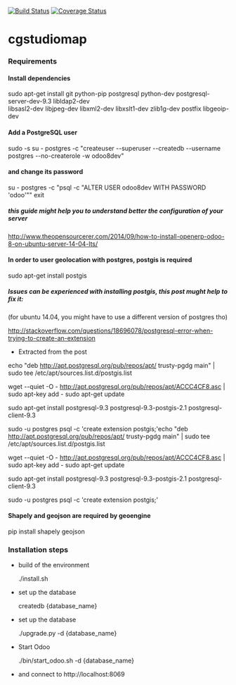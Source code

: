 [![Build Status](https://travis-ci.org/foutoucour/cgstudiomap.svg?branch=develop)](https://travis-ci.org/foutoucour/cgstudiomap)
[![Coverage Status](https://coveralls.io/repos/foutoucour/cgstudiomap/badge.png?branch=develop)](https://coveralls.io/r/foutoucour/cgstudiomap?branch=develop)


# cgstudiomap



### Requirements

#### Install dependencies 

  sudo apt-get install git python-pip postgresql python-dev postgresql-server-dev-9.3 libldap2-dev \
    libsasl2-dev libjpeg-dev libxml2-dev libxslt1-dev zlib1g-dev postfix libgeoip-dev

#### Add a PostgreSQL user

  sudo -s
  su - postgres -c "createuser --superuser --createdb --username postgres --no-createrole -w odoo8dev"

#### and change its password 

  su - postgres -c "psql -c \"ALTER USER odoo8dev WITH PASSWORD 'odoo'\""
  exit

##### this guide might help you to understand better the configuration of your server

  http://www.theopensourcerer.com/2014/09/how-to-install-openerp-odoo-8-on-ubuntu-server-14-04-lts/

#### In order to user geolocation with postgres, postgis is required

  sudo apt-get install postgis

##### Issues can be experienced with installing postgis, this post mught help to fix it:

  (for ubuntu 14.04, you might have to use a different version of postgres tho)
  
  http://stackoverflow.com/questions/18696078/postgresql-error-when-trying-to-create-an-extension

  * Extracted from the post
  
  echo "deb http://apt.postgresql.org/pub/repos/apt/ trusty-pgdg main" | sudo tee /etc/apt/sources.list.d/postgis.list

  wget --quiet -O - http://apt.postgresql.org/pub/repos/apt/ACCC4CF8.asc | sudo apt-key add -
  sudo apt-get update
  
  sudo apt-get install postgresql-9.3 postgresql-9.3-postgis-2.1 postgresql-client-9.3
  
  sudo -u postgres psql -c 'create extension postgis;'echo "deb http://apt.postgresql.org/pub/repos/apt/ trusty-pgdg main" | sudo tee /etc/apt/sources.list.d/postgis.list
  
  wget --quiet -O - http://apt.postgresql.org/pub/repos/apt/ACCC4CF8.asc | sudo apt-key add -
  sudo apt-get update
  
  sudo apt-get install postgresql-9.3 postgresql-9.3-postgis-2.1 postgresql-client-9.3
  
  sudo -u postgres psql -c 'create extension postgis;'

#### Shapely and geojson are required by geoengine

  pip install shapely geojson


### Installation steps

* build of the environment

  ./install.sh

* set up the database

  createdb {database_name}

* set up the database

  ./upgrade.py -d {database_name}

* Start Odoo

  ./bin/start_odoo.sh -d {database_name}

* and connect to http://localhost:8069

